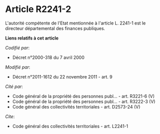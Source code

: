 # Article R2241-2

L'autorité compétente de l'Etat mentionnée à l'article L. 2241-1 est le directeur départemental des finances publiques.

**Liens relatifs à cet article**

_Codifié par_:

  - Décret n°2000-318 du 7 avril 2000

_Modifié par_:

  - Décret n°2011-1612 du 22 novembre 2011 - art. 9

_Cité par_:

  - Code général de la propriété des personnes publ... - art. R3221-6 (V)
  - Code général de la propriété des personnes publ... - art. R3222-3 (V)
  - Code général des collectivités territoriales - art. D2573-24 (V)

_Cite_:

  - Code général des collectivités territoriales - art. L2241-1
